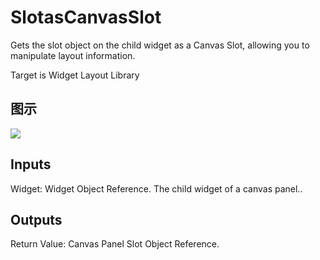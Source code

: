 # SlotasCanvasSlot

Gets the slot object on the child widget as a Canvas Slot, allowing you to manipulate layout information.

Target is Widget Layout Library

## 图示

![]($-20221218-20590260.png)

## Inputs

Widget: Widget Object Reference. The child widget of a canvas panel..  

## Outputs

Return Value: Canvas Panel Slot Object Reference.

